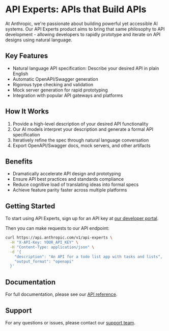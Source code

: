 # API Experts: APIs that Build APIs

At Anthropic, we're passionate about building powerful yet accessible AI systems. Our API Experts product aims to bring that same philosophy to API development - allowing developers to rapidly prototype and iterate on API designs using natural language.

## Key Features

- Natural language API specification: Describe your desired API in plain English
- Automatic OpenAPI/Swagger generation
- Rigorous type checking and validation
- Mock server generation for rapid prototyping  
- Integration with popular API gateways and platforms

## How It Works

1. Provide a high-level description of your desired API functionality
2. Our AI models interpret your description and generate a formal API specification
3. Iteratively refine the spec through natural language conversation
4. Export OpenAPI/Swagger docs, mock servers, and other artifacts

## Benefits

- Dramatically accelerate API design and prototyping
- Ensure API best practices and standards compliance 
- Reduce cognitive load of translating ideas into formal specs
- Achieve feature parity faster across multiple platforms

## Getting Started

To start using API Experts, sign up for an API key at [our developer portal](https://www.anthropic.com/api-experts).

Then you can make requests to our API endpoint:

```bash
curl https://api.anthropic.com/v1/api-experts \
  -H "X-API-Key: YOUR_API_KEY" \
  -H "Content-Type: application/json" \
  -d '{
    "description": "An API for a todo list app with tasks and lists",
    "output_format": "openapi"
  }'
```

## Documentation

For full documentation, please see our [API reference](https://docs.anthropic.com/api-experts).

## Support

For any questions or issues, please contact our [support team](mailto:support@anthropic.com).